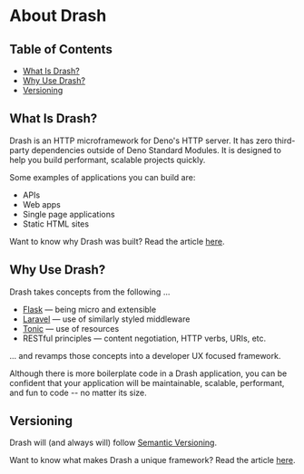 # About Drash

## Table of Contents

- [What Is Drash?](#what-is-drash)
- [Why Use Drash?](#why-use-drash)
- [Versioning](#verisoning)

## What Is Drash?

Drash is an HTTP microframework for Deno's HTTP server. It has zero third-party
dependencies outside of Deno Standard Modules. It is designed to help you build
performant, scalable projects quickly.

Some examples of applications you can build are:

- APIs
- Web apps
- Single page applications
- Static HTML sites

Want to know why Drash was built? Read the article
[here](https://dev.to/drash_land/why-was-drash-built-4bob).

## Why Use Drash?

Drash takes concepts from the following ...

- [Flask](https://flask.palletsprojects.com/) — being micro and extensible
- [Laravel](https://laravel.com/) — use of similarly styled middleware
- [Tonic](https://github.com/peej/tonic) — use of resources
- RESTful principles — content negotiation, HTTP verbs, URIs, etc.

... and revamps those concepts into a developer UX focused framework.

Although there is more boilerplate code in a Drash application, you can be
confident that your application will be maintainable, scalable, performant, and
fun to code -- no matter its size.

## Versioning

Drash will (and always will) follow [Semantic Versioning](https://semver.org/).

Want to know what makes Drash a unique framework? Read the article
[here](https://dev.to/drash_land/what-makes-drash-different-idd).
